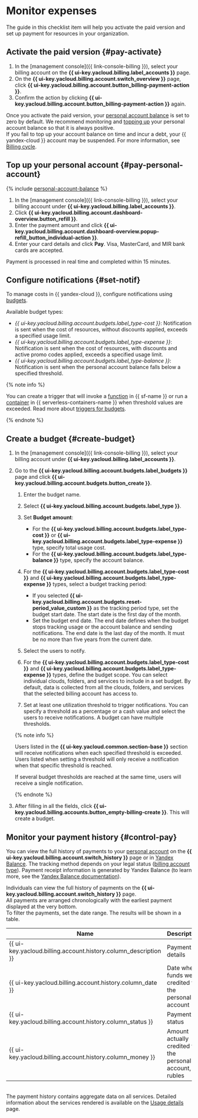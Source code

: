 # Monitor expenses

The guide in this checklist item will help you activate the paid version and set up payment for resources in your organization.

## Activate the paid version {#pay-activate}

1. In the [management console]({{ link-console-billing }}), select your billing account on the **{{ ui-key.yacloud.billing.label_accounts }}** page.
1. On the **{{ ui-key.yacloud.billing.account.switch_overview }}** page, click **{{ ui-key.yacloud.billing.account.button_billing-payment-action }}**.
1. Confirm the action by clicking **{{ ui-key.yacloud.billing.account.button_billing-payment-action }}** again.

Once you activate the paid version, your [personal account balance](../../billing/concepts/personal-account.md#balance) is set to zero by default. We recommend monitoring and [topping up](../../billing/operations/pay-the-bill.md) your personal account balance so that it is always positive.
<br/>If you fail to top up your account balance on time and incur a debt, your {{ yandex-cloud }} account may be suspended. For more information, see [Billing cycle](../../billing/payment/billing-cycle-individual.md).

## Top up your personal account {#pay-personal-account}

{% include [personal-account-balance](../../billing/_includes/personal-account-balance.md) %}

1. In the [management console]({{ link-console-billing }}), select your billing account under **{{ ui-key.yacloud.billing.label_accounts }}**.
1. Click **{{ ui-key.yacloud.billing.account.dashboard-overview.button_refill }}**.
1. Enter the payment amount and click **{{ ui-key.yacloud.billing.account.dashboard-overview.popup-refill_button_individual-action }}**.
1. Enter your card details and click **Pay**. Visa, MasterCard, and MIR bank cards are accepted.

Payment is processed in real time and completed within 15 minutes.

## Configure notifications {#set-notif}

To manage costs in {{ yandex-cloud }}, configure notifications using [budgets](../../billing/concepts/budget.md).

Available budget types:
* _{{ ui-key.yacloud.billing.account.budgets.label_type-cost }}_: Notification is sent when the cost of resources, without discounts applied, exceeds a specified usage limit.
* _{{ ui-key.yacloud.billing.account.budgets.label_type-expense }}_: Notification is sent when the cost of resources, with discounts and active promo codes applied, exceeds a specified usage limit.
* _{{ ui-key.yacloud.billing.account.budgets.label_type-balance }}_: Notification is sent when the personal account balance falls below a specified threshold.

{% note info %}

You can create a trigger that will invoke a [function](../../functions/concepts/function.md) in {{ sf-name }} or run a [container](../../serverless-containers/concepts/container.md) in {{ serverless-containers-name }} when threshold values are exceeded. Read more about [triggers for budgets](../../functions/operations/trigger/budget-trigger-create.md).

{% endnote %}

## Create a budget {#create-budget}

1. In the [management console]({{ link-console-billing }}), select your billing account under **{{ ui-key.yacloud.billing.label_accounts }}**.
1. Go to the **{{ ui-key.yacloud.billing.account.budgets.label_budgets }}** page and click **{{ ui-key.yacloud.billing.account.budgets.button_create }}**.

   1. Enter the budget name.
   1. Select **{{ ui-key.yacloud.billing.account.budgets.label_type }}**.
   1. Set **Budget amount**:

      * For the **{{ ui-key.yacloud.billing.account.budgets.label_type-cost }}** or **{{ ui-key.yacloud.billing.account.budgets.label_type-expense }}** type, specify total usage cost.
      * For the **{{ ui-key.yacloud.billing.account.budgets.label_type-balance }}** type, specify the account balance.

   1. For the **{{ ui-key.yacloud.billing.account.budgets.label_type-cost }}** and **{{ ui-key.yacloud.billing.account.budgets.label_type-expense }}** types, select a budget tracking period:
      * If you selected **{{ ui-key.yacloud.billing.account.budgets.reset-period_value_custom }}** as the tracking period type, set the budget start date. The start date is the first day of the month.
      * Set the budget end date. The end date defines when the budget stops tracking usage or the account balance and sending notifications. The end date is the last day of the month. It must be no more than five years from the current date.
   1. Select the users to notify.
   1. For the **{{ ui-key.yacloud.billing.account.budgets.label_type-cost }}** and **{{ ui-key.yacloud.billing.account.budgets.label_type-expense }}** types, define the budget scope. You can select individual clouds, folders, and services to include in a set budget. By default, data is collected from all the clouds, folders, and services that the selected billing account has access to.
   1. Set at least one utilization threshold to trigger notifications. You can specify a threshold as a percentage or a cash value and select the users to receive notifications. A budget can have multiple thresholds.

   {% note info %}

   Users listed in the **{{ ui-key.yacloud.common.section-base }}** section will receive notifications when each specified threshold is exceeded. Users listed when setting a threshold will only receive a notification when that specific threshold is reached.

   If several budget thresholds are reached at the same time, users will receive a single notification.

   {% endnote %}

1. After filling in all the fields, click **{{ ui-key.yacloud.billing.accounts.button_empty-billing-create }}**. This will create a budget.

## Monitor your payment history {#control-pay}

You can view the full history of payments to your [personal account](../../billing/concepts/personal-account.md#balance) on the **{{ ui-key.yacloud.billing.account.switch_history }}** page or in [Yandex Balance](https://yandex.ru/support/balance/operations/find-bill.html). The tracking method depends on your legal status ([billing account type](../../billing/concepts/billing-account.md#ba-types)).
Payment receipt information is generated by Yandex Balance (to learn more, see the [Yandex Balance documentation](https://yandex.ru/support/balance/concepts/receipts.html)).

Individuals can view the full history of payments on the **{{ ui-key.yacloud.billing.account.switch_history }}** page.
<br/>All payments are arranged chronologically with the earliest payment displayed at the very bottom.
<br/>To filter the payments, set the date range. The results will be shown in a table.

  Name | Description
  ----- | -----
  {{ ui-key.yacloud.billing.account.history.column_description }} | Payment details
  {{ ui-key.yacloud.billing.account.history.column_date }} | Date when funds were credited to the personal account
  {{ ui-key.yacloud.billing.account.history.column_status }} | Payment status
  {{ ui-key.yacloud.billing.account.history.column_money }} | Amount actually credited to the personal account, in rubles

<br/>The payment history contains aggregate data on all services. Detailed information about the services rendered is available on the [Usage details](../../billing/operations/check-charges.md) page.